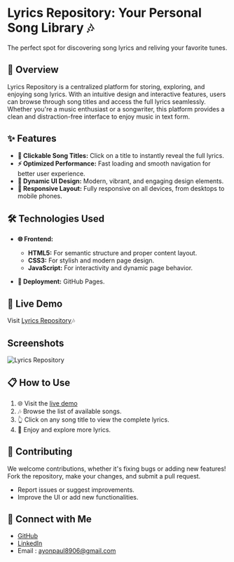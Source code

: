 
# Lyrics Repository: Your Personal Song Library 🎶

The perfect spot for discovering song lyrics and reliving your favorite tunes.

## 📖 Overview

Lyrics Repository is a centralized platform for storing, exploring, and enjoying song lyrics. With an intuitive design and interactive features, users can browse through song titles and access the full lyrics seamlessly. Whether you're a music enthusiast or a songwriter, this platform provides a clean and distraction-free interface to enjoy music in text form.
## ✨ Features

- **🎤 Clickable Song Titles:** Click on a title to instantly reveal the full lyrics.
- **⚡ Optimized Performance:** Fast loading and smooth navigation for better user experience.
- **🎨 Dynamic UI Design:** Modern, vibrant, and engaging design elements.
- **📱 Responsive Layout:** Fully responsive on all devices, from desktops to mobile phones.


## 🛠️ Technologies Used

- **🌐 Frontend:**
    - **HTML5:** For semantic structure and proper content layout.
    - **CSS3:** For stylish and modern page design.
    - **JavaScript:** For interactivity and dynamic page behavior.

- **🚀 Deployment:** GitHub Pages.



## 🚀 Live Demo

  Visit [Lyrics Repository](https://ayonpaul8906.github.io/LyricsRepository/)🎶


## Screenshots

![Lyrics Repository](https://i.postimg.cc/N0csL0tz/Lyrics.png)


## 📋 How to Use

1. 🌐 Visit the [live demo](https://ayonpaul8906.github.io/LyricsRepository/)
2. 🎶 Browse the list of available songs.
3. 👆 Click on any song title to view the complete lyrics.
4. 💬 Enjoy and explore more lyrics.


## 🤝 Contributing

We welcome contributions, whether it's fixing bugs or adding new features! Fork the repository, make your changes, and submit a pull request.

- Report issues or suggest improvements.
- Improve the UI or add new functionalities.


## 🔗 Connect with Me

- [GitHub](https://github.com/ayonpaul8906)
- [LinkedIn](https://www.linkedin.com/in/ayon2407s/)
- Email : ayonpaul8906@gmail.com
